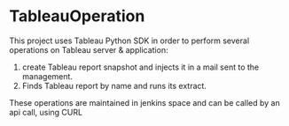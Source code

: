 # TableauOperation

This project uses Tableau Python SDK in order to perform several operations on Tableau server & application:
1. create Tableau report snapshot and injects it in a mail sent to the management.
2. Finds Tableau report by name and runs its extract.

These operations are maintained in jenkins space and can be called by an api call, using CURL
